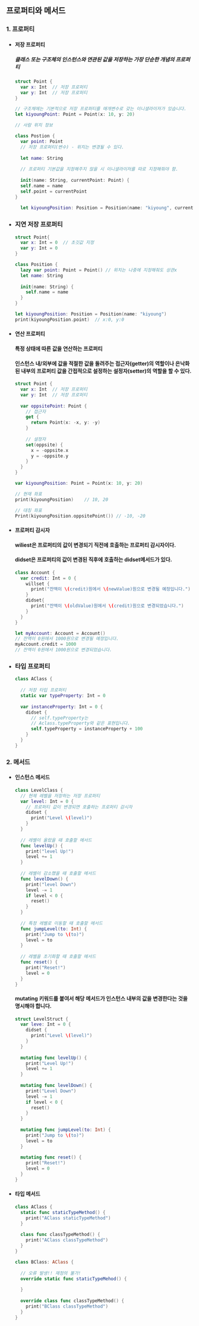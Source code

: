 ## 프로퍼티와 메서드

### 1. 프로퍼티

- #### 저장 프로퍼티

  ##### 클래스 또는 구조체의 인스턴스와 연관된 값을 저장하는 가장 단순한 개념의 프로퍼티

  ```swift
  struct Point {
    var x: Int	// 저장 프로퍼티
    var y: Int	// 저장 프로퍼티
  }
  
  // 구조체에는 기본적으로 저장 프로퍼티를 매개변수로 갖는 이니셜라이저가 있습니다.
  let kiyoungPoint: Point = Point(x: 10, y: 20)
  
  // 사람 위치 정보
  
  class Postion {
    var point: Point
    // 저장 프로퍼티(변수) - 위치는 변경될 수 있다.
    
    let name: String
    
    // 프로퍼티 기본값을 지정해주지 않을 시 이니셜라이저를 따로 지정해줘야 함.
    
    init(name: String, currentPoint: Point) {
    self.name = name
    self.point = currentPoint
  }
    
    let kiyoungPosition: Position = Position(name: "kiyoung", currentPoint: kiyoungPoint)
  ```

- ### 지연 저장 프로퍼티

  ```swift
  struct Point{
    var x: Int = 0	// 초깃값 지정
    var y: Int = 0
  }
  
  class Position {
    lazy var point: Point = Point()	// 위치는 나중에 지정해줘도 상관x
    let name: String
    
    init(name: String) {
      self.name = name
    }
  }
  
  let kiyoungPosition: Position = Position(name: "kiyoung")
  print(kiyoungPosition.point)	// x:0, y:0
  ```

  

- #### 연산 프로퍼티

  #### 특정 상태에 따른 값을 연산하는 프로퍼티

  #### 인스턴스 내/외부에 값을 적절한 값을 돌려주는 접근자(getter)의 역할이나 은낙화된 내부의 프로퍼티 값을 간접적으로 설정하는 설정자(setter)의 역할을 할 수 있다.

  ```swift
  struct Point {
    var x: Int	// 저장 프로퍼티
    var y: Int	// 저장 프로퍼티
    
    var oppsitePoint: Point {
      // 접근자
      get {
        return Point(x: -x, y: -y)
      }
      
      // 설정자
      set(oppsite) {
        x = -oppsite.x
        y = -oppsite.y
      }
    }
  }
  
  var kiyoungPosition: Point = Point(x: 10, y: 20)
  
  // 현재 좌표
  print(kiyoungPosition)	// 10, 20
  
  // 대칭 좌표
  Print(kiyoungPosition.oppsitePoint())	// -10, -20
  ```

  

- #### 프로퍼티 감시자

  #### wiliest은 프로퍼티의 값이 변경되기 직전에 호출하는 프로퍼티 감시자이다.

  #### didset은 프로퍼티의 값이 변경된 직후에 호출하는 didset메서드가 있다.

  ```swift
  class Account {
    var credit: Int = 0 {
      willset {
        print("잔액이 \(credit)원에서 \(newValue)원으로 변경될 예정입니다.")
      }
      didset{
        print("잔액이 \(oldValue)원에서 \(credit)원으로 변경되었습니다.")
      }
    }
  }
  
  let myAccount: Account = Account()
  // 잔액이 0원에서 1000원으로 변경될 예정입니다.
  myAccount.credit = 1000
  // 잔액이 0원에서 1000원으로 변경되었습니다.
  ```

- ### 타입 프로퍼티

  ```swift
  class AClass {
    
    // 저장 타입 프로퍼티
    static var typeProperty: Int = 0
    
    var instanceProperty: Int = 0 {
      didset {
        // self.typeProperty는
        // Aclass.typeProperty와 같은 표현입니다.
        self.typeProperty = instanceProperty + 100
      }
    }
  }
  ```

### 2. 메서드

- #### 인스턴스 메서드

  ```swift
  class LevelClass {
    // 현제 레벨을 저장하는 저장 프로퍼티
    var level: Int = 0 {
      // 프로퍼티 값이 변경되면 호출하는 프로퍼티 감시자
      didset {
        print("Level \(level)")
      }
    }
    
    // 레벨이 올랐을 때 호출할 메서드
    func levelUp() {
      print("level Up!")
      level += 1
    }
    
    // 레벨이 감소했을 때 호출할 메서드
    func levelDown() {
      print("level Down")
      level -= 1
      if level < 0 {
        reset()
      }
    }
    
    // 특정 레벨로 이동할 때 호출할 메서드
    func jumpLevel(to: Int) {
      print("Jump to \(to)")
      level = to
    }
    
    // 레벨을 초기화할 때 호출할 메서드
    func reset() {
      print("Reset!")
      level = 0
    }
  }
  ```

  #### mutating 키워드를 붙여서 해당 메서드가 인스턴스 내부의 값을 변경한다는 것을 명시해야 합니다.

  ```swift
  struct LevelStruct {
    var leve: Int = 0 {
      didset {
        print("Level \(level)")
      }
    }
    
    mutating func levelUp() {
      print("Level Up!")
      level += 1
    }
    
    mutating func levelDown() {
      print("Level Down")
      level -= 1
      if level < 0 {
        reset()
      }
    }
    
    mutating func jumpLevel(to: Int) {
      print("Jump to \(to)")
      level = to
    }
    
    mutating func reset() {
      print("Reset!")
      level = 0
    }
  }
  ```

- #### 타입 메서드

  ```swift
  class AClass {
    static func staticTypeMethod() {
      print("AClass staticTypeMethod")
    }
    
    class func classTypeMethod() {
      print("AClass classTypeMethod")
    }
  }
  
  class BClass: AClass {
    
    // 오류 발생!! 재정의 불가!
    override static func staticTypeMehod() {
      
    }
    
    override class func classTypeMethod() {
      print("BClass classTypeMethod")
    }
  }
  ```

  